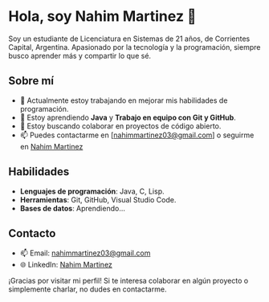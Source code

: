 # Hola, soy Nahim Martinez 👋

Soy un estudiante de Licenciatura en Sistemas de 21 años, de Corrientes Capital, Argentina. Apasionado por la tecnología y la programación, siempre busco aprender más y compartir lo que sé.

## Sobre mí

- 🔭 Actualmente estoy trabajando en mejorar mis habilidades de programación.
- 🌱 Estoy aprendiendo **Java** y **Trabajo en equipo con Git y GitHub**.
- 👯 Estoy buscando colaborar en proyectos de código abierto.
- 📫 Puedes contactarme en [nahimmartinez03@gmail.com] o seguirme en [Nahim Martinez](https://www.linkedin.com/in/nahim-martinez-b6728b288/)

## Habilidades

- **Lenguajes de programación**: Java, C, Lisp.
- **Herramientas**: Git, GitHub, Visual Studio Code.
- **Bases de datos**: Aprendiendo...

## Contacto

- 📫 Email: nahimmartinez03@gmail.com
- 🌐 LinkedIn: [Nahim Martinez](https://www.linkedin.com/in/nahim-martinez-b6728b288/)


¡Gracias por visitar mi perfil! Si te interesa colaborar en algún proyecto o simplemente charlar, no dudes en contactarme.

